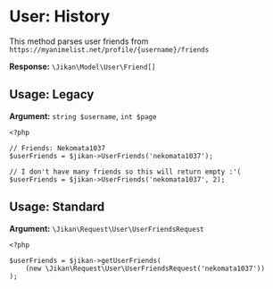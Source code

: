 # User: History
This method parses user friends from `https://myanimelist.net/profile/{username}/friends`

**Response:** `\Jikan\Model\User\Friend[]`

## Usage: Legacy
**Argument:** `string $username`, `int $page`
```
<?php

// Friends: Nekomata1037
$userFriends = $jikan->UserFriends('nekomata1037');

// I don't have many friends so this will return empty :'(
$userFriends = $jikan->UserFriends('nekomata1037', 2);
```

## Usage: Standard
**Argument:** `\Jikan\Request\User\UserFriendsRequest`
```
<?php

$userFriends = $jikan->getUserFriends(
    (new \Jikan\Request\User\UserFriendsRequest('nekomata1037'))
);
```

[^1]: Request: [\Jikan\Request\User\UserFriendsRequest](/objects/request/user/friends.md)
[^2]: Model: [\Jikan\Model\User\Friend](/objects/model/user/friends.md)